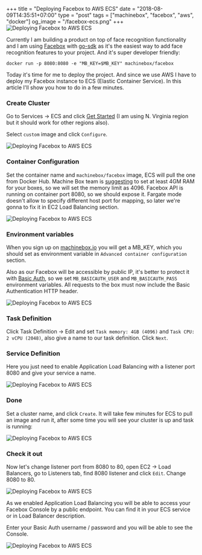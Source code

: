 +++
title = "Deploying Facebox to AWS ECS"
date = "2018-08-09T14:35:51+07:00"
type = "post"
tags = ["machinebox", "facebox", "aws", "docker"]
og_image = "/facebox-ecs.png"
+++
![Deploying Facebox to AWS ECS](/facebox-ecs.png)

Currently I am building a product on top of face recognition functionality and I am using [Facebox](https://machinebox.io/docs/facebox) with [go-sdk](https://github.com/machinebox/sdk-go/tree/master/facebox) as it's the easiest way to add face recognition features to your project. And it's super developer friendly:

```
docker run -p 8080:8080 -e "MB_KEY=$MB_KEY" machinebox/facebox
```

Today it's time for me to deploy the project. And since we use AWS I have to deploy my Facebox instance to ECS (Elastic Container Service). In this article I'll show you how to do in a few minutes.

### Create Cluster

Go to Services -> ECS and click [Get Started](https://console.aws.amazon.com/ecs/home?region=us-east-1#/firstRun) (I am using N. Virginia region but it should work for other regions also).

Select `custom` image and click `Configure`.

![Deploying Facebox to AWS ECS](/facebox-ecs1.png)

### Container Configuration

Set the container name and `machinebox/facebox` image, ECS will pull the one from Docker Hub. Machine Box team is [suggesting](https://machinebox.io/docs/setup/docker) to set at least 4GM RAM for your boxes, so we will set the memory limit as 4096. Facebox API is running on container port 8080, so we should expose it. Fargate mode doesn't allow to specify different host port for mapping, so later we're gonna to fix it in EC2 Load Balancing section.

![Deploying Facebox to AWS ECS](/facebox-ecs2.png)

### Environment variables

When you sign up on [machinebox.io](https://machinebox.io) you will get a MB_KEY, which you should set as environment variable in `Advanced container configuration` section.

Also as our Facebox will be accessible by public IP, it's better to protect it with [Basic Auth](https://machinebox.io/docs/machine-box-apis#basic-authentication), so we set `MB_BASICAUTH_USER` and `MB_BASICAUTH_PASS` environment variables. All requests to the box must now include the Basic Authentication HTTP header.

![Deploying Facebox to AWS ECS](/facebox-ecs3.png)

### Task Definition

Click Task Definition -> Edit and set `Task memory: 4GB (4096)` and `Task CPU: 2 vCPU (2048)`, also give a name to our task definition. Click `Next`.

### Service Definition

Here you just need to enable Application Load Balancing with a listener port 8080 and give your service a name.

![Deploying Facebox to AWS ECS](/facebox-ecs4.png)

### Done

Set a cluster name, and click `Create`. It will take few minutes for ECS to pull an image and run it, after some time you will see your cluster is up and task is running:

![Deploying Facebox to AWS ECS](/facebox-ecs5.png)

### Check it out

Now let's change listener port from 8080 to 80, open EC2 -> Load Balancers, go to Listeners tab, find 8080 listener and click `Edit`. Change 8080 to 80.

![Deploying Facebox to AWS ECS](/facebox-ecs7.png)

As we enabled Application Load Balancing you will be able to access your Facebox Console by a public endpoint. You can find it in your ECS service or in Load Balancer description.

Enter your Basic Auth username / password and you will be able to see the Console.

![Deploying Facebox to AWS ECS](/facebox-ecs6.png)